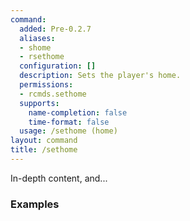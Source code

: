 ```yaml
---
command:
  added: Pre-0.2.7
  aliases:
  - shome
  - rsethome
  configuration: []
  description: Sets the player's home.
  permissions:
  - rcmds.sethome
  supports:
    name-completion: false
    time-format: false
  usage: /sethome (home)
layout: command
title: /sethome
---
```


In-depth content, and...

### Examples

